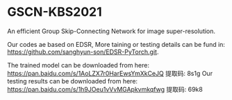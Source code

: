 # GSCN-KBS2021
An efficient Group Skip-Connecting Network for image super-resolution.

Our codes ae based on EDSR, More taining or testing details can be fund in: https://github.com/sanghyun-son/EDSR-PyTorch.git.

The trained model can be downloaded from here: 
https://pan.baidu.com/s/1AoLZX7r0HarEwsYmXkCeJQ 提取码: 8s1g
Our testing results can be downloaded from here: https://pan.baidu.com/s/1h9JOeu1vVvMGApkvmkqfwg 提取码: 69k8
